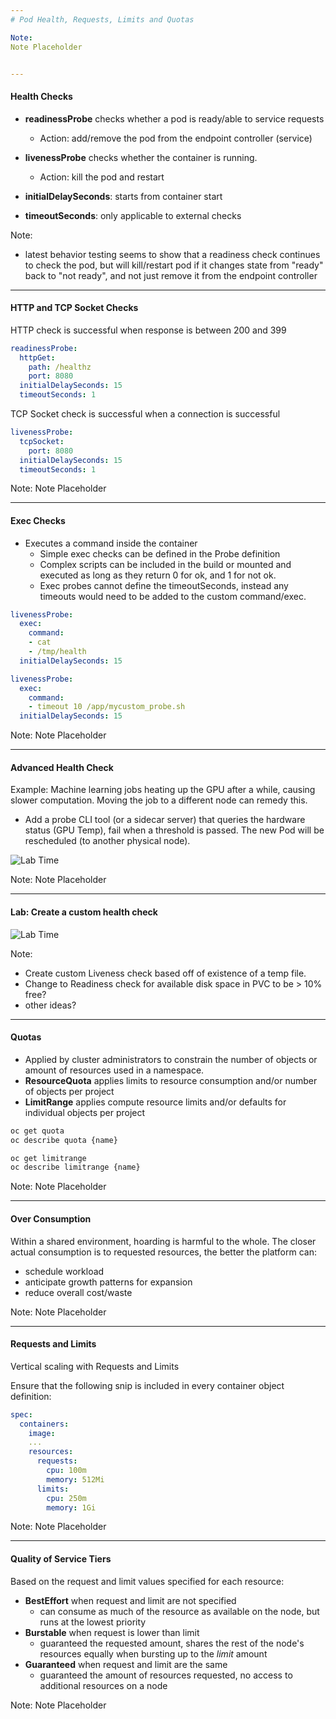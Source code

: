 ```yaml
---
# Pod Health, Requests, Limits and Quotas

Note:
Note Placeholder


---
```

#### Health Checks

- **readinessProbe** checks whether a pod is ready/able to service requests
  - Action: add/remove the pod from the endpoint controller (service)

- **livenessProbe** checks whether the container is running.
  - Action: kill the pod and restart

- **initialDelaySeconds**: starts from container start
- **timeoutSeconds**: only applicable to external checks

Note:
- latest behavior testing seems to show that a readiness check continues to check the pod, but will kill/restart pod if it changes state from "ready" back to "not ready", and not just remove it from the endpoint controller


---
#### HTTP and TCP Socket Checks

HTTP check is successful when response is between 200 and 399

``` yaml
readinessProbe:
  httpGet:
    path: /healthz
    port: 8080
  initialDelaySeconds: 15
  timeoutSeconds: 1
```

TCP Socket check is successful when a connection is successful
``` yaml
livenessProbe:
  tcpSocket:
    port: 8080
  initialDelaySeconds: 15
  timeoutSeconds: 1
```

Note:
Note Placeholder


---
#### Exec Checks

- Executes a command inside the container
  - Simple exec checks can be defined in the Probe definition
  - Complex scripts can be included in the build or mounted and executed as long as they return 0 for ok, and 1 for not ok.
  - Exec probes cannot define the timeoutSeconds, instead any timeouts would need to be added to the custom command/exec.

``` yaml
livenessProbe:
  exec:
    command:
    - cat
    - /tmp/health
  initialDelaySeconds: 15
```

``` yaml
livenessProbe:
  exec:
    command:
    - timeout 10 /app/mycustom_probe.sh
  initialDelaySeconds: 15
```
Note:
Note Placeholder


---
#### Advanced Health Check

Example: Machine learning jobs heating up the GPU after a while, causing slower computation. Moving the job to a different node can remedy this.

- Add a probe CLI tool (or a sidecar server) that queries the hardware status (GPU Temp), fail when a threshold is passed.  The new Pod will be rescheduled (to another physical node).

![Lab Time](content/09_health_and_limits/hardware-probe.png)<!-- .element style="border: 0; background: None; box-shadow: None" -->

Note:
Note Placeholder


---
#### Lab: Create a custom health check

![Lab Time](content/07_stateful_sets/lab_01.gif)<!-- .element style="border: 0; background: None; box-shadow: None" -->

Note:
- Create custom Liveness check based off of existence of a temp file.
- Change to Readiness check for available disk space in PVC to be > 10% free?
- other ideas?


---
#### Quotas

- Applied by cluster administrators to constrain the number of objects or amount of resources used in a namespace.
- **ResourceQuota** applies limits to resource consumption and/or number of objects per project
- **LimitRange** applies compute resource limits and/or defaults for individual objects per project

``` bash
oc get quota
oc describe quota {name}

oc get limitrange
oc describe limitrange {name}
```

Note:
Note Placeholder


---
#### Over Consumption

Within a shared environment, hoarding is harmful to the whole.  The closer actual consumption is to requested resources,
the better the platform can:

- schedule workload
- anticipate growth patterns for expansion
- reduce overall cost/waste

Note:
Note Placeholder


---
#### Requests and Limits

Vertical scaling with Requests and Limits

Ensure that the following snip is included in every container object definition:

``` yaml
spec:
  containers:
    image:
    ...
    resources:
      requests:
        cpu: 100m
        memory: 512Mi
      limits:
        cpu: 250m
        memory: 1Gi
```

Note:
Note Placeholder


---
#### Quality of Service Tiers

Based on the request and limit values specified for each resource:
- **BestEffort** when request and limit are not specified
  - can consume as much of the resource as available on the node, but runs at the lowest priority
- **Burstable** when request is lower than limit
  - guaranteed the requested amount, shares the rest of the node's resources equally when bursting up to the *limit* amount
- **Guaranteed** when request and limit are the same
  - guaranteed the amount of resources requested, no access to additional resources on a node

Note:
Note Placeholder

